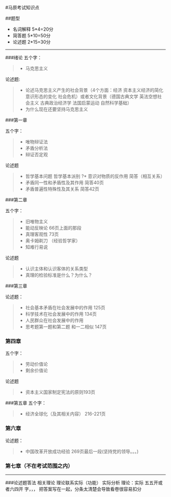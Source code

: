 #马原考试知识点

##题型

* 名词解释 
5*4=20分
* 简答题 
5*10=50分
* 论述题
2*15=30分

---

###绪论
五个字： 
>* 马克思主义

论述题:
>* 论述马克思主义产生的社会背景（4个方面：经济 资本主义经济的简化  意识形态的变化 社会危机）或者文化背景（德国古典文学 英法空想社会主义 古典政治经济学 法国启蒙运动 自然科学基础）
>* 为什么现在还要坚持马克思主义

###第一章

五个字：
>* 唯物辩证法
>* 矛盾分析法
>* 辩证否定观

论述题

>* 哲学基本问题 哲学基本派别
?* 意识对物质的反作用 简答（相互关系）
>* 矛盾同一性和矛盾性及其作用 简答40页
>* 矛盾普遍性特殊性及其关系 简答42页

###第二章

五个字：
>* 旧唯物主义
>* 能动反映论 66页上面的那段
>* 真理客观性 73页
>* 奥卡姆剃刀 （经验哲学家）
>* 知难行易说

论述题
>* 认识主体和认识客体的关系类型
>* 真理的检验标准是什么？为什么？

###第三章

论述题：
>* 社会基本矛盾在社会发展中的作用 125页
>* 科学技术在社会发展中的作用 134页
>* 人民群众在社会发展中的作用
>* 思考题第一题和第二题 和一二相似 147页

### 第四章

五个字：
> * 劳动价值论
> * 剩余价值论

论述题

>* 资本主义国家制定宪法的原则193页

###第五章
五个字：
>* 经济全球化（及其相关内容） 216-221页

### 第六章

论述题：
>* 中国改革开放成功经验 269页最后一段(坚持党的领导。。。)

### 第七章（不在考试范围之内）


---

###论述题答法
    相关理论 理论联系实际（功能）  实际分析
    理论：实际  五五开或者六四开
    字，，，
    把答案写在一起，分条太清楚会导致看卷很容易扣分
    
    
